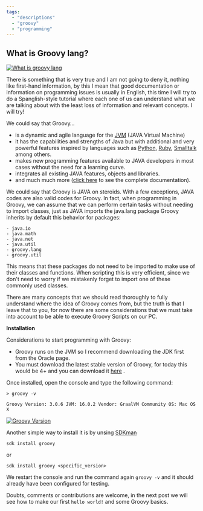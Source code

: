 ```yaml
---
tags:
  - "descriptions"
  - "groovy"
  - "programming"
---
```


## What is Groovy lang?

[![What is groovy lang](/blog/assets/img/2022/que_es_groovy.png "que-es-groovy")](/blog/assets/img/2022/que_es_groovy.png)

There is something that is very true and I am not going to deny it, nothing like first-hand information, 
by this I mean that good documentation or information on programming issues is usually in English, 
this time I will try to do a Spanglish-style tutorial where each one of us can understand what we are 
talking about with the least loss of information and relevant concepts. I will try!

We could say that Groovy…

- is a dynamic  and agile language for the [JVM](http://es.wikipedia.org/wiki/JVM "Java Virtual Machine") (JAVA Virtual Machine)
- it has the capabilities and strengths of Java but with additional and very powerful features inspired by languages such as [Python](http://es.wikipedia.org/wiki/Python "Python"), [Ruby](http://es.wikipedia.org/wiki/Ruby "Ruby"), [Smalltalk](http://es.wikipedia.org/wiki/Smalltalk "Smalltalk")  among others.
- makes new programming features available to JAVA developers in most cases without the need for a learning curve.
- integrates all existing JAVA features, objects and libraries.
- and much much more ([click here](http://groovy-lang.org/documentation.html "Groovy Documentation") to see the complete documentation).

We could say that Groovy is JAVA on steroids. With a few exceptions, JAVA codes are also valid codes 
for Groovy. In fact, when programming in Groovy, we can assume that we can perform certain tasks 
without needing to import classes, just as JAVA imports the java.lang package  Groovy inherits by default this behavior for packages:

```shell
- java.io
- java.math
- java.net
- java.util
- groovy.lang
- groovy.util
```

This means that these packages do not need to be imported to make use of their classes and functions. 
When scripting this is very efficient, since we don't need to worry if we mistakenly forget to import 
one of these commonly used classes.

There are many concepts that we should read thoroughly to fully understand where the idea of 
Groovy comes from, but the truth is that I leave that to you, for now there are some considerations 
that we must take into account to be able to execute Groovy Scripts on our PC.

**Installation**

Considerations to start programming with Groovy:

- Groovy runs on the JVM so I recommend downloading the JDK first from the Oracle page.
- You must download the latest stable version of Groovy, for today this would be 4+ and you can 
download it [here](https://groovy.apache.org/download.html "Download Groovy") .

Once installed, open the console and type the following command:

```shell
> groovy -v

Groovy Version: 3.0.6 JVM: 16.0.2 Vendor: GraalVM Community OS: Mac OS X
```


[![Groovy Version](/blog/assets/img/2022/groovy_version.png "cmd-groovy-version")](/blog/assets/img/2022/groovy_version.png)

Another simple way to install it is by unsing [SDKman](https://sdkman.io/ "Download and install SDKman")

```shell
sdk install groovy
```

or 

```shell
sdk install groovy <specific_version>
```

We restart the console and run the command again `groovy -v` and it should already have been configured for testing.

Doubts, comments or contributions are welcome, in the next post we will see how to make our first `hello world!` and some Groovy basics.